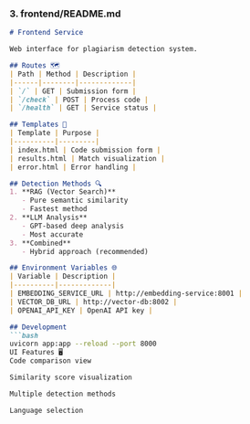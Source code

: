 ### **3. frontend/README.md**
```markdown
# Frontend Service

Web interface for plagiarism detection system.

## Routes 🗺️
| Path | Method | Description |
|------|--------|-------------|
| `/` | GET | Submission form |
| `/check` | POST | Process code |
| `/health` | GET | Service status |

## Templates 🎨
| Template | Purpose |
|----------|---------|
| index.html | Code submission form |
| results.html | Match visualization |
| error.html | Error handling |

## Detection Methods 🔍
1. **RAG (Vector Search)**
   - Pure semantic similarity
   - Fastest method
2. **LLM Analysis**
   - GPT-based deep analysis
   - Most accurate
3. **Combined**
   - Hybrid approach (recommended)

## Environment Variables 🌐
| Variable | Description |
|----------|-------------|
| EMBEDDING_SERVICE_URL | http://embedding-service:8001 |
| VECTOR_DB_URL | http://vector-db:8002 |
| OPENAI_API_KEY | OpenAI API key |

## Development
```bash
uvicorn app:app --reload --port 8000
UI Features 🖥️
Code comparison view

Similarity score visualization

Multiple detection methods

Language selection